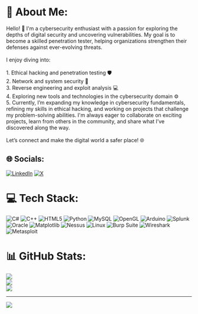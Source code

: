 # 💫 About Me:
Hello! 👋 I'm a cybersecurity enthusiast with a passion for exploring the depths of digital security and uncovering vulnerabilities. My goal is to become a skilled penetration tester, helping organizations strengthen their defenses against ever-evolving threats.<br><br>I enjoy diving into:<br><br>1. Ethical hacking and penetration testing 🛡️<br>2. Network and system security 🔐<br>3. Reverse engineering and exploit analysis 💻<br>4. Exploring new tools and technologies in the cybersecurity domain ⚙️<br>5. Currently, I’m expanding my knowledge in cybersecurity fundamentals, refining my skills in ethical hacking, and working on projects that challenge my problem-solving abilities. I'm always eager to collaborate on exciting projects, learn from others in the community, and share what I’ve discovered along the way.<br><br>Let’s connect and make the digital world a safer place! 🌐


## 🌐 Socials:
[![LinkedIn](https://img.shields.io/badge/LinkedIn-%230077B5.svg?logo=linkedin&logoColor=white)](https://linkedin.com/in/mohammad-rifat-khan) [![X](https://img.shields.io/badge/X-black.svg?logo=X&logoColor=white)](https://x.com/_l_Rifat_khan_l) 

# 💻 Tech Stack:
![C#](https://img.shields.io/badge/c%23-%23239120.svg?style=for-the-badge&logo=csharp&logoColor=white) ![C++](https://img.shields.io/badge/c++-%2300599C.svg?style=for-the-badge&logo=c%2B%2B&logoColor=white) ![HTML5](https://img.shields.io/badge/html5-%23E34F26.svg?style=for-the-badge&logo=html5&logoColor=white) ![Python](https://img.shields.io/badge/python-3670A0?style=for-the-badge&logo=python&logoColor=ffdd54) ![MySQL](https://img.shields.io/badge/mysql-4479A1.svg?style=for-the-badge&logo=mysql&logoColor=white) ![OpenGL](https://img.shields.io/badge/OpenGL-white?logo=OpenGL&style=for-the-badge) ![Arduino](https://img.shields.io/badge/-Arduino-00979D?style=for-the-badge&logo=Arduino&logoColor=white) ![Splunk](https://img.shields.io/badge/splunk-%23000000.svg?style=for-the-badge&logo=splunk&logoColor=white) ![Oracle](https://img.shields.io/badge/Oracle-F80000?style=for-the-badge&logo=oracle&logoColor=white) ![Matplotlib](https://img.shields.io/badge/Matplotlib-%23ffffff.svg?style=for-the-badge&logo=Matplotlib&logoColor=black) ![Nessus](https://img.shields.io/badge/Nessus-%230A62C1.svg?style=for-the-badge&logo=Tenable&logoColor=white) ![Linux](https://img.shields.io/badge/Linux-FCC624?style=for-the-badge&logo=Linux&logoColor=black) ![Burp Suite](https://img.shields.io/badge/Burp%20Suite-%23F87904.svg?style=for-the-badge&logo=burpsuite&logoColor=black) ![Wireshark](https://img.shields.io/badge/Wireshark-%230167a3.svg?style=for-the-badge&logo=wireshark&logoColor=white) ![Metasploit](https://img.shields.io/badge/Metasploit-%23216e8e.svg?style=for-the-badge&logo=metasploit&logoColor=white)
# 📊 GitHub Stats:
![](https://github-readme-stats.vercel.app/api?username=Mohammad-Rifat-Khan&theme=github_dark&hide_border=false&include_all_commits=true&count_private=false)<br/>
![](https://github-readme-streak-stats.herokuapp.com/?user=Mohammad-Rifat-Khan&theme=github_dark&hide_border=false)<br/>
![](https://github-readme-stats.vercel.app/api/top-langs/?username=Mohammad-Rifat-Khan&theme=github_dark&hide_border=false&include_all_commits=true&count_private=false&layout=compact)

---
[![](https://visitcount.itsvg.in/api?id=Mohammad-Rifat-Khan&icon=4&color=0)](https://visitcount.itsvg.in)

<!-- Proudly created with GPRM ( https://gprm.itsvg.in ) -->
